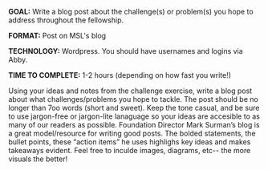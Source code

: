 **GOAL:** Write a blog post about the challenge(s) or problem(s) you hope to address throughout the fellowship. 

**FORMAT:** Post on MSL's blog

**TECHNOLOGY:** Wordpress. You should have usernames and logins via Abby. 

**TIME TO COMPLETE:** 1-2 hours (depending on how fast you write!)

Using your ideas and notes from the challenge exercise, write a blog post about what challenges/problems you hope to tackle.
The post should be no longer than 7oo words (short and sweet). Keep the tone casual, and be sure to use jargon-free or jargon-lite lanaguage so your ideas are accesible to as many of our readers as possible. Foundation Director Mark Surman’s blog is a great model/resource for writing good posts. The bolded statements, the bullet points, these “action items” he uses highlighs key ideas and makes takeaways evident. Feel free to inculde images, diagrams, etc-- the more visuals the better!
